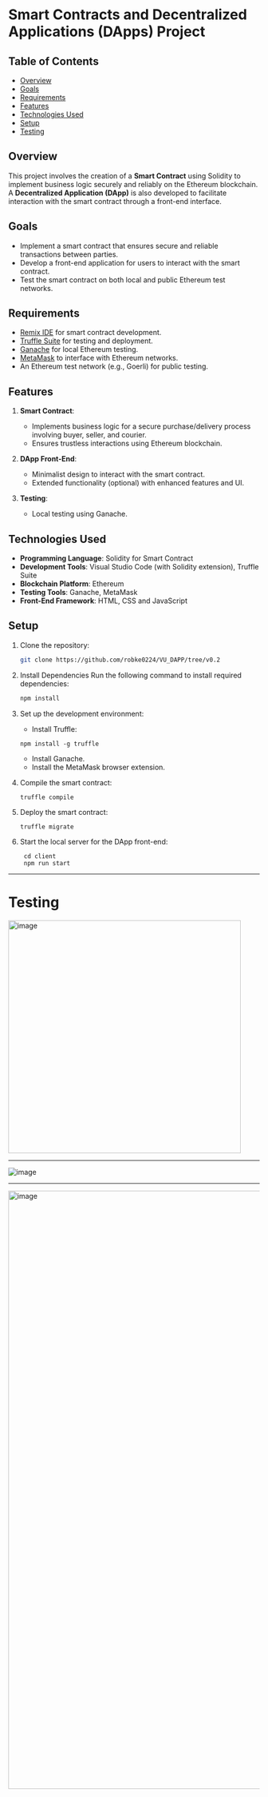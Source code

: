 # Smart Contracts and Decentralized Applications (DApps) Project

## Table of Contents
- [Overview](#overview)
- [Goals](#goals)
- [Requirements](#requirements)
- [Features](#features)
- [Technologies Used](#technologies-used)
- [Setup](#setup)
- [Testing](#testing)

  

## Overview
This project involves the creation of a **Smart Contract** using Solidity to implement business logic securely and reliably on the Ethereum blockchain. A **Decentralized Application (DApp)** is also developed to facilitate interaction with the smart contract through a front-end interface.

## Goals
- Implement a smart contract that ensures secure and reliable transactions between parties.
- Develop a front-end application for users to interact with the smart contract.
- Test the smart contract on both local and public Ethereum test networks.

## Requirements
- [Remix IDE](https://remix.ethereum.org/) for smart contract development.
- [Truffle Suite](https://www.trufflesuite.com/) for testing and deployment.
- [Ganache](https://www.trufflesuite.com/ganache) for local Ethereum testing.
- [MetaMask](https://metamask.io/) to interface with Ethereum networks.
- An Ethereum test network (e.g., Goerli) for public testing.

## Features
1. **Smart Contract**:
   - Implements business logic for a secure purchase/delivery process involving buyer, seller, and courier.
   - Ensures trustless interactions using Ethereum blockchain.

2. **DApp Front-End**:
   - Minimalist design to interact with the smart contract.
   - Extended functionality (optional) with enhanced features and UI.

3. **Testing**:
   - Local testing using Ganache.

## Technologies Used
- **Programming Language**: Solidity for Smart Contract
- **Development Tools**: Visual Studio Code (with Solidity extension), Truffle Suite
- **Blockchain Platform**: Ethereum
- **Testing Tools**: Ganache, MetaMask
- **Front-End Framework**: HTML, CSS and JavaScript

## Setup
1. Clone the repository:
   ```bash
   git clone https://github.com/robke0224/VU_DAPP/tree/v0.2
   
2. Install Dependencies
  Run the following command to install required dependencies:
    ```bash
    npm install

3. Set up the development environment:
      - Install Truffle:
  
       npm install -g truffle
	 
	 - Install Ganache.
	 - Install the MetaMask browser extension.

5. Compile the smart contract:
 
       truffle compile
       
6. Deploy the smart contract:
       
       truffle migrate

7. Start the local server for the DApp front-end:

		cd client
		npm run start



---

# Testing  
<img width="466" alt="image" src="https://github.com/user-attachments/assets/160d1021-b564-49a3-ab9d-a015fadf3930" />

---
![image](https://github.com/user-attachments/assets/35460ad1-11fa-454a-9ed9-9874a4c78505)

---
<img width="1197" alt="image" src="https://github.com/user-attachments/assets/2df411a2-3818-4826-b329-c871307f2669" />



